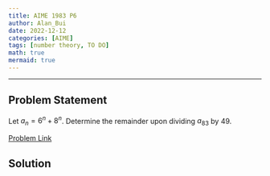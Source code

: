 ```yaml
---
title: AIME 1983 P6
author: Alan_Bui
date: 2022-12-12
categories: [AIME]
tags: [number theory, TO DO]
math: true
mermaid: true
---
```


---
## Problem Statement

Let $a_n=6^{n}+8^{n}$. Determine the remainder upon dividing $a_ {83}$ by $49$.

[Problem Link](https://artofproblemsolving.com/wiki/index.php/1983_AIME_Problems/Problem_6)

## Solution
